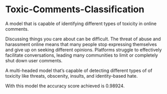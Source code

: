 # Toxic-Comments-Classification
A model that is capable of identifying different types of toxicity in online comments.

Discussing things you care about can be difficult. The threat of abuse and harassment online means that many people stop expressing themselves and give up on seeking different opinions. Platforms struggle to effectively facilitate conversations, leading many communities to limit or completely shut down user comments.

A multi-headed model that’s capable of detecting different types of of toxicity like threats, obscenity, insults, and identity-based hate.

With this model the accuracy score achieved is 0.98924.
